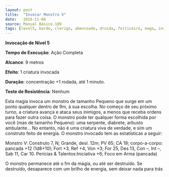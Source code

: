 ```yaml
---
layout: post
title:  "Invocar Monstro V"
date:   2016-11-08
source: Manual Básico.189
tags: [level5, bardo, clerigo, abencoado, druida, feiticeiro, mago, invocacao, completa, metros, outro, concentracao, rodada, minuto, nenhum]
---
```


**Invocação de Nível 5**

**Tempo de Execução**: Ação Completa

**Alcance**: 9 metros

**Efeito**: 1 criatura invocada

**Duração**: concentração +1 rodada, até 1 minuto.

**Teste de Resistência**: Nenhum

Esta magia invoca um monstro de tamanho Pequeno que surge em um ponto qualquer dentro de 9m, à sua escolha. No começo de seu próximo turno, a criatura
avança e ataca seus inimigos, a menos que receba ordens para fazer outra coisa.
O monstro pode ter qualquer forma escolhida por você (mas de tamanho Pequeno): uma serpente, diabrete, arbusto ambulante... No entanto, não é uma criatura viva de verdade, e sim um construto feito de energia. O monstro invocado tem as estatísticas a seguir:

Monstro V: Construto 7, N; Grande, desl. 12m; PV 65; CA 19; 
corpo-a-corpo: pancada +12 (1d8+10); 
Fort +3, Ref +4, Von +3; 
For 25, Des 13, Con –, Int –, Sab 11, Car 10. Perícias & Talentos:Iniciativa +6; Foco em Arma (pancada)

O monstro permanece até o fm da magia, ou até ser destruído. Se destruído, desaparece com um brilho de energia, sem deixar nada para trás
